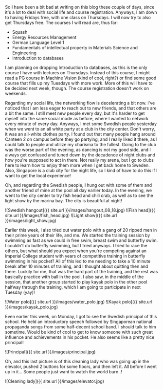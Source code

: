 

So I have been a bit bad at writing on this blog these couple of days, since it's a lot to deal with social life and course registration. Anyways, I am down to having Fridays free, with one class on Thursdays. I will now try to also get Thursdays free. The courses I will read are, thus far:

* Squash
* Energy Resources Management
* German Language Level 1
* Fundamentals of intellectual property in Materials Science and Engineering
* Introduction to databases

I am planning on dropping Introduction to databases, as this is the only course I have with lectures on Thursdays. Instead of this course, I might read a PG course in Machine Vision (kind of cool, right?) or find some good course that fills up my Tuesdays with more work. More of this will have to be decided next week, though. The course registration doesn't work on weekends.

Regarding my social life, the networking flow is decelerating a bit now. I've noticed that I am less eager to reach out to new friends, and that others are a bit the same. I still meet new people every day, but it's harder to get myself into the same social mode as before, where I wanted to network every minute of every day. Anyways, I met some Swedish people yesterday when we went to an all white party at a club in the city center. Don't worry, it was an all-white clothes party. I found out that many people hang around Canteen 2 on campus before they go partying, and I really liked it there, as I could talk to people and utilize my charisma to the fullest. Going to the club was the worse part of the evening, as dancing is not my good side, and I always get confused and tuned down by the decadence of night clubs and how you're supposed to act in there. Not really my arena, but I go to clubs here to learn how to enjoy them more when I get back home to Sweden. Also, Singapore is a club city for the night life, so I kind of have to do this if I want to get the local experience!

Oh, and regarding the Swedish people, I hung out with some of them and another friend of mine at the pool all day earlier today. In the evening, we went to the city center to try fish head and chili crab, as well as to see the light show by the marina bay. The city is beautiful at night!

![Swedish hangout]({{ site.url }}/images/hangout_08_18.jpg)
![Fish head]({{ site.url }}/images/fish_head.jpg)
![Light show]({{ site.url }}/images/light_show.jpg)

Earlier this week, I also tried out water polo with a gang of 20 ripped men in their prime years  of their life, and me. We started the training session by swimming as fast as we could in free swim, breast swim and butterfly swim. I couldn't do butterfly swimming, but I tried anyways. I tried to race the others, but what should you expect when you're competing against an Imperial College student with years of competitive training in butterfly swimming in his pocket? All of this led to me needing to take a 10 minute break after 10 minutes of training, and I thought about quitting then and there. Luckily for me, that was the hard part of the training, and the rest was basically practice with ball in the pool. I also saw, in the middle of the session, that another group started to play kayak polo in the other pool halfway through the training, which I am going to participate in next Tuesday (yay)!

![Water polo]({{ site.url }}/images/water_polo.jpg)
![Kayak polo]({{ site.url }}/images/kayak_polo.jpg)

Even earlier this week, on Monday, I got to see the Swedish principal of this school. He held an introductory speech followed by Singaporean national propaganda songs from some half-decent school band. I should talk to him sometime. Would be kind of cool to get to know someone with such great influence and achievements in his pocket. He also seems like a pretty nice principal!

![Principal]({{ site.url }}/images/principal.jpg)

Oh, and this last picture is of this cleaning lady who was going up in the elevator, pushed 2 buttons for some floors, and then left it. All before I went up in it... Some people just want to watch the world burn..!

![Cleaning lady]({{ site.url }}/images/elevator.jpg)
